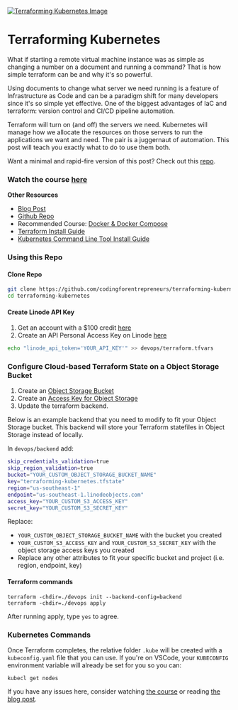 [![Terraforming Kubernetes Image](https://static.codingforentrepreneurs.com/media/courses/terraforming-kubernetes-on-linode/5d16a50c-a2f3-40e5-8906-eb375d696d81.jpg)](https://www.codingforentrepreneurs.com/courses/terraforming-kubernetes-on-linode/)
# Terraforming Kubernetes
What if starting a remote virtual machine instance was as simple as changing a number on a document and running a command? That is how simple terraform can be and why it's so powerful.

Using documents to change what server we need running is a feature of Infrastructure as Code and can be a paradigm shift for many developers since it's so simple yet effective. One of the biggest advantages of IaC and terraform: version control and CI/CD pipeline automation.

Terraform will turn on (and off) the servers we need. Kubernetes will manage how we allocate the resources on those servers to run the applications we want and need. The pair is a juggernaut of automation. This post will teach you exactly what to do to use them both.

Want a minimal and rapid-fire version of this post? Check out this [repo](https://github.com/codingforentrepreneurs/terraforming-kubernetes-rapid).

### Watch the course [here](https://www.codingforentrepreneurs.com/courses/terraforming-kubernetes-on-linode/)


__Other Resources__
- [Blog Post](https://www.codingforentrepreneurs.com/blog/terraforming-kubernetes-on-linode/)
- [Github Repo](https://github.com/codingforentrepreneurs/terraforming-kubernetes)
- Recommended Course: [Docker & Docker Compose](https://www.codingforentrepreneurs.com/courses/docker-and-docker-compose/)
- [Terraform Install Guide](https://developer.hashicorp.com/terraform/downloads)
- [Kubernetes Command Line Tool Install Guide](https://kubernetes.io/docs/tasks/tools/)



### Using this Repo

#### Clone Repo
```bash
git clone https://github.com/codingforentrepreneurs/terraforming-kubernetes
cd terraforming-kubernetes
```

#### Create Linode API Key
1. Get an account with a $100 credit [here](https://www.linode.com/cfe)
2. Create an API Personal Access Key on Linode [here](https://cloud.linode.com/profile/tokens)

```bash
echo "linode_api_token='YOUR_API_KEY'" >> devops/terraform.tfvars
```

### Configure Cloud-based Terraform State on a Object Storage Bucket

1. Create an [Object Storage Bucket](https://cloud.linode.com/object-storage/buckets)
2. Create an [Access Key for Object Storage](https://cloud.linode.com/object-storage/access-keys)
3. Update the terraform backend.

Below is an example backend that you need to modify to fit your Object Storage bucket. This backend will store your Terraform statefiles in Object Storage instead of locally.

In `devops/backend` add:
```bash
skip_credentials_validation=true
skip_region_validation=true
bucket="YOUR_CUSTOM_OBJECT_STORAGE_BUCKET_NAME"
key="terraforming-kubernetes.tfstate"
region="us-southeast-1"
endpoint="us-southeast-1.linodeobjects.com"
access_key="YOUR_CUSTOM_S3_ACCESS_KEY"
secret_key="YOUR_CUSTOM_S3_SECRET_KEY"
```
Replace:
- `YOUR_CUSTOM_OBJECT_STORAGE_BUCKET_NAME` with the bucket you created
- `YOUR_CUSTOM_S3_ACCESS_KEY` and `YOUR_CUSTOM_S3_SECRET_KEY` with the object storage access keys you created
- Replace any other attributes to fit your specific bucket and project (i.e. region, endpoint, key)

#### Terraform commands

```
terraform -chdir=./devops init --backend-config=backend
terraform -chdir=./devops apply
```
After running apply, type `yes` to agree.

### Kubernetes Commands
Once Terraform completes, the relative folder `.kube` will be created with a `kubeconfig.yaml` file that you can use. If you're on VSCode, your `KUBECONFIG` environment variable will already be set for you so you can:

```
kubecl get nodes
```
If you have any issues here, consider watching [the course](https://www.codingforentrepreneurs.com/courses/terraforming-kubernetes-on-linode/) or reading [the blog post](https://www.codingforentrepreneurs.com/blog/terraforming-kubernetes-on-linode/).
